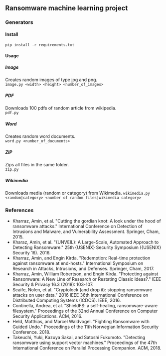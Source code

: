 ## Ransomware machine learning project

### Generators

#### Install

``pip install -r requirements.txt``

#### Usage

##### Image
Creates random images of type jpg and png.\
``ìmage.py <width> <height> <number_of_images>``
##### PDF
Downloads 100 pdfs of random article from wikipedia.\
``pdf.py``
##### Word
Creates random word documents.\
``word.py <number_of_documents>``
##### ZIP
Zips all files in the same folder.\
``zip.py``
##### Wikimedia
Downloads media (random or category) from Wikimedia.
``wikimedia.py <random|category> <number of random files|wikimedia category>``

### References

* Kharraz, Amin, et al. "Cutting the gordian knot: A look under the hood of ransomware attacks." International Conference on Detection of Intrusions and Malware, and Vulnerability Assessment. Springer, Cham, 2015.
* Kharaz, Amin, et al. "{UNVEIL}: A Large-Scale, Automated Approach to Detecting Ransomware." 25th {USENIX} Security Symposium ({USENIX} Security 16). 2016.
* Kharraz, Amin, and Engin Kirda. "Redemption: Real-time protection against ransomware at end-hosts." International Symposium on Research in Attacks, Intrusions, and Defenses. Springer, Cham, 2017.
* Kharraz, Amin, William Robertson, and Engin Kirda. "Protecting against Ransomware: A New Line of Research or Restating Classic Ideas?." IEEE Security & Privacy 16.3 (2018): 103-107.
* Scaife, Nolen, et al. "Cryptolock (and drop it): stopping ransomware attacks on user data." 2016 IEEE 36th International Conference on Distributed Computing Systems (ICDCS). IEEE, 2016.
* Continella, Andrea, et al. "ShieldFS: a self-healing, ransomware-aware filesystem." Proceedings of the 32nd Annual Conference on Computer Security Applications. ACM, 2016.
* Held, Matthias, and Marcel Waldvogel. "Fighting Ransomware with Guided Undo." Proceedings of the 11th Norwegian Information Security Conference. 2018.
* Takeuchi, Yuki, Kazuya Sakai, and Satoshi Fukumoto. "Detecting ransomware using support vector machines." Proceedings of the 47th International Conference on Parallel Processing Companion. ACM, 2018.